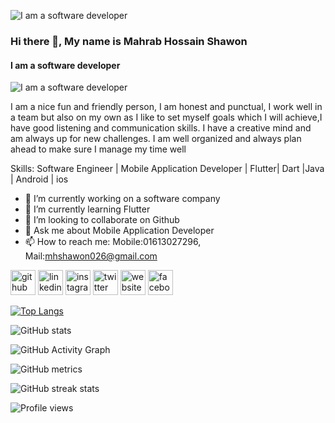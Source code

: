 ![I am a software developer](https://media-exp1.licdn.com/dms/image/C5616AQG0pohoMKgQBg/profile-displaybackgroundimage-shrink_350_1400/0/1658312594852?e=1668643200&v=beta&t=rn6flxxdfMAhBheNX0JgQVpqfZLTFeO_9iNW3LWeY5w)

### Hi there 👋, My name is Mahrab Hossain Shawon
#### I am a software developer
![I am a software developer](https://media-exp1.licdn.com/dms/image/C5616AQG0pohoMKgQBg/profile-displaybackgroundimage-shrink_350_1400/0/1658312594852?e=1668643200&v=beta&t=rn6flxxdfMAhBheNX0JgQVpqfZLTFeO_9iNW3LWeY5w)

I am a nice fun and friendly person, I am honest 
and punctual, I work well in a team but also on
my own as I like to set myself goals which I will
achieve,I have good listening and communication
skills. I have a creative mind and am always up 
for new challenges. I am well organized and 
always plan ahead to make sure I manage my 
time well

Skills: Software Engineer | Mobile Application Developer | Flutter| Dart |Java | Android | ios

- 🔭 I’m currently working on a software company 
- 🌱 I’m currently learning Flutter  
- 👯 I’m looking to collaborate on Github 
- 💬 Ask me about Mobile Application Developer 
- 📫 How to reach me: Mobile:01613027296,                         Mail:mhshawon026@gmail.com 


[<img src='https://cdn.jsdelivr.net/npm/simple-icons@3.0.1/icons/github.svg' alt='github' height='40'>](https://github.com/https://github.com/mahrabshawon)  [<img src='https://cdn.jsdelivr.net/npm/simple-icons@3.0.1/icons/linkedin.svg' alt='linkedin' height='40'>](https://www.linkedin.com/in/https://www.linkedin.com/in/mahrab-hossain-shawon-25986018a//)  [<img src='https://cdn.jsdelivr.net/npm/simple-icons@3.0.1/icons/instagram.svg' alt='instagram' height='40'>](https://www.instagram.com/https://www.instagram.com/mahrabshawon/)  [<img src='https://cdn.jsdelivr.net/npm/simple-icons@3.0.1/icons/twitter.svg' alt='twitter' height='40'>](https://twitter.com/https://www.twitter.com/mahrab_shawon)  [<img src='https://cdn.jsdelivr.net/npm/simple-icons@3.0.1/icons/icloud.svg' alt='website' height='40'>](https://mahrabshawon.github.io/shawon.xyz/)  [<img src='https://cdn.jsdelivr.net/npm/simple-icons@3.0.1/icons/facebook.svg' alt='facebook' height='40'>](https://www.facebook.com/shawon.adnann)  

[![Top Langs](https://github-readme-stats.vercel.app/api/top-langs/?username=https://github.com/mahrabshawon)](https://github.com/anuraghazra/github-readme-stats)

![GitHub stats](https://github-readme-stats.vercel.app/api?username=https://github.com/mahrabshawon&show_icons=true)  

![GitHub Activity Graph](https://activity-graph.herokuapp.com/graph?username=https://github.com/mahrabshawon)  

![GitHub metrics](https://metrics.lecoq.io/https://github.com/mahrabshawon)  

![GitHub streak stats](https://github-readme-streak-stats.herokuapp.com/?user=https://github.com/mahrabshawon)  

![Profile views](https://gpvc.arturio.dev/https://github.com/mahrabshawon)  
